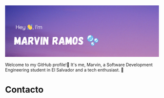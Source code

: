 ![cheese!](Header-Image.png)

Welcome to my GitHub profile!🍂
It's me, Marvin, a Software Development Engineering student in El Salvador and a tech enthusiast. 👀
# Contacto
<!--
**MarvnDev/MarvnDev** is a ✨ _special_ ✨ repository because its `README.md` (this file) appears on your GitHub profile.

Here are some ideas to get you started:

- 🔭 I’m currently working on ...
- 🌱 I’m currently learning ...
- 👯 I’m looking to collaborate on ...
- 🤔 I’m looking for help with ...
- 💬 Ask me about ...
- 📫 How to reach me: ...
- 😄 Pronouns: he/him
- ⚡ Fun fact: I am a Valorant player
-->
